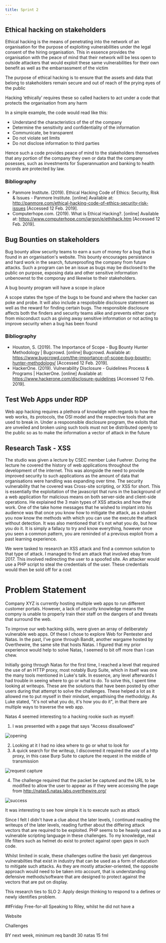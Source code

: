 ```yaml
---
title: Sprint 2
---
```


## Ethical hacking on stakeholders

Ethical hacking is the means of penetrating into the network of an organisation for the purpose of exploiting vulnerabilities under the legal consent of the hiring organisation. This in essence provides the organisation with the peace of mind that their network will be less open to outside attackers that would exploit these same vulnerabilities for their own benefit as well as the embarrassment of the victim

The purpose of ethical hacking is to ensure that the assets and data that belong to stakeholders remain secure and out of reach of the prying eyes of the public

Hacking ‘ethically’ requires these so called hackers to act under a code that protects the organisation from any harm 

In a simple example, the code would read like this:

- Understand the characteristics of the of the company
- Determine the sensitivity and confidentiality of the information
- Communicate, be transparent
- Do not violate set limits
- Do not disclose information to third parties

Hence such a code provides peace of mind to the stakeholders themselves that any portion of the company they own or data that the company posesses, such as investments for Superannuation and banking to health records are protected by law.  


### Bibliography
- Panmore Institute. (2019). Ethical Hacking Code of Ethics: Security, Risk & Issues - Panmore Institute. [online] Available at: http://panmore.com/ethical-hacking-code-of-ethics-security-risk-issues [Accessed 12 Feb. 2019].
- Computerhope.com. (2019). What is Ethical Hacking?. [online] Available at: https://www.computerhope.com/jargon/e/ethihack.htm [Accessed 12 Feb. 2019].

## Bug Bounties on stakeholders
Bug bounty allow security teams to earn a sum of money for a bug that is found in an organisation's website. This bounty encourages persistance and hard work in the search, futureproofing the company from future attacks. Such a program can be an issue as bugs may be disclosed to the public on purpose, exposing data and other sensitive information unbenownst to the componay and likewise to their stakeholders.

A bug bounty program will have a scope in place

A scope states the type of the bugs to be found and where the hacker can poke and probe. It will also include a respobsible disclosure statement as well as the reward for finding certain bugs. The responsible disclosure affects both the finders and security teams alike and prevents either party from misconduct such as giving away sensitive information or not acting to improve security when a bug has been found

### Bibliography
- Houston, S. (2019). The Importance of Scope - Bug Bounty Hunter Methodology | Bugcrowd. [online] Bugcrowd. Available at: https://www.bugcrowd.com/the-importance-of-scope-bug-bounty-hunter-methodology/ [Accessed 12 Feb. 2019].
- HackerOne. (2019). Vulnerability Disclosure - Guidelines Process & Programs | HackerOne. [online] Available at: https://www.hackerone.com/disclosure-guidelines [Accessed 12 Feb. 2019].

## Test Web Apps under RDP
Web app hacking requires a plethora of knowldge with regards to how the web works, its protocols, the OSI model and the respective tools that are used to break in. Under a respoonsible disclosure program, the exloits that are unveiled and broken using such tools must not be distributed openly to the public so as to make the information a vector of attack in the future

## Research Task - XSS
The studio was given a lecture by CSEC member Luke Fuehrer. During the lecture he covered the history of web applications throughout the development of the internet. This was alongside the need to provide improved security to such applications as the amount of data that organisations were handling was expanding over time. The security vulnerability that he covered was Cross-site scripting, or XSS for short. This is essentially the exploitation of the javascript that runs in the background of a web application for malicious means on both server-side and client-side operations. He explained the 3 main types of XSS attacks and how they work. One of the take home messages that he wished to implant into his audience was that once you know how to mitigate the attack, as a student you now know the methods with which you can use the execute the attack without detection. It was also mentioned that it's not what you do, but how you do it. It is simply a fallacy to try and know everything, however once you seen a common pattern, you are reminded of a previous exploit from a past learning experience.

We were tasked to research an XSS attack and find a common solution to that type of attack. I managed to find am attack that involved ebay from 2017. This involved redirecting the user to a spoofed site. An attacker would use a PHP script to steal the credentials of the user. These credentials would then be sold off for a cost


# Problem Statement
Company XYZ is currently hosting multiple web apps to run different customer portals. However, a lack of security knowledge means the compny is unable to properly train their staff on the dangers of and threats that surround the web.

To improve our web hacking skills, were given an array of deliberately vulnerable web apps. Of these I chose to explore Web for Pentester and Natas. In the past, I've gone through Bandit, another wargame hosted by Overthewire, the same site that hosts Natas. I figured that my prior experience would help to solve Natas, I seemed to bit off more than I can chew.

Initially going through Natas for the first time, I reached a level that required the use of an HTTP proxy, most notably Burp Suite, which in itself was one the many tools mentioned in Luke's talk. In essence, any level afterwards I had trouble in seeing where to go or what to do. To solve this, I spent time looking at writeups. These are the solutions that have been posted by other users during that attempt to solve the challenges. These helped a lot as it allowed me to put myself in their mindset, empathising the methodolgy. As Luke stated, "it's not what you do, it's how you do it", in that there are multiple ways to traverse the web app.

Natas 4 seemed interesting to a hacking rookie such as myself:
1) I was presented with a page that says "Access dissallowed"

![opening](img/natas4.1.png)

2) Looking at it I had no idea where to go or what to look for
3) A quick search for the writeup, I discovered it required the use of a http proxy, in this case Burp Suite to capture the request in the middle of transmission

![request capture](img/burp.png)

4) The challenge required that the packet be captured and the URL to be modified to allow the user to appear as if they were accessing the page from http://natas5.natas.labs.overthewire.org/

![success](img/natas4.png)

It was interesting to see how simple it is to execute such as attack

Since I felt I didn't have a clue about the later levels, I continued reading the writeups of the later levels, reading further about the differing attack vectors that are required to be exploited. PHP seems to be heavily used as a vulnerable scripting language in these challenges. To my knowledge, real life filters such as helmet do exist to protect against open gaps in such code.

Whilst limited in scale, these challenges outline the basic yet dangerous vulnerabilties that exist in industry that can be used as a form of education to mitigate such attacks. As they are mostly attacker-oriented, the opposite approach would need to be taken into account, that is understanding defensive methods/software that are designed to protect against the vectors that are put on display.

This research ties to SLO 2: Apply design thinking to respond to a defines or newly identifies problem.

##Friday Free-for-all
Speaking to Riley, whilst he did not have a 

Website

Challenges

BY next week, minimum req
bandit 30
natas 15
fml



